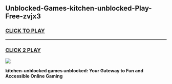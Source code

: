 
## Unblocked-Games-kitchen-unblocked-Play-Free-zvjx3
<h3>
<a href="https://premium76.site?title=kitchen-unblocked&ref=21A">CLICK TO PLAY</a></h3>
<hr>

<h3>
<a href="https://premium76.site?title=kitchen-unblocked&ref=21A">CLICK 2 PLAY</a>
  
</h3>

<a href="https://premium76.site?title=kitchen-unblocked&ref=21A"><img src="https://clearcache.store/games.png"></a>


**kitchen-unblocked games unblocked: Your Gateway to Fun and Accessible Online Gaming**
